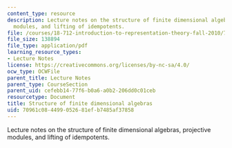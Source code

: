 ```yaml
---
content_type: resource
description: Lecture notes on the structure of finite dimensional algebras, projective
  modules, and lifting of idempotents.
file: /courses/18-712-introduction-to-representation-theory-fall-2010/70961c084499052681efb7485af37858_MIT18_712F10_ch7.pdf
file_size: 138894
file_type: application/pdf
learning_resource_types:
- Lecture Notes
license: https://creativecommons.org/licenses/by-nc-sa/4.0/
ocw_type: OCWFile
parent_title: Lecture Notes
parent_type: CourseSection
parent_uid: cefebb14-77f6-b0a6-a0b2-206dd0c01ceb
resourcetype: Document
title: Structure of finite dimensional algebras
uid: 70961c08-4499-0526-81ef-b7485af37858
---
```

Lecture notes on the structure of finite dimensional algebras, projective modules, and lifting of idempotents.